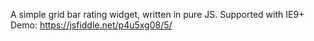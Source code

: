 A simple grid bar rating widget, written in pure JS. Supported with IE9+
Demo: https://jsfiddle.net/p4u5xg08/5/